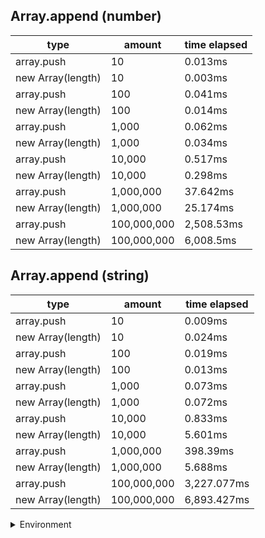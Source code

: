 ## Array.append (number)

|type|amount|time elapsed|
|-|-|-|
array.push|10|0.013ms
new Array(length)|10|0.003ms
array.push|100|0.041ms
new Array(length)|100|0.014ms
array.push|1,000|0.062ms
new Array(length)|1,000|0.034ms
array.push|10,000|0.517ms
new Array(length)|10,000|0.298ms
array.push|1,000,000|37.642ms
new Array(length)|1,000,000|25.174ms
array.push|100,000,000|2,508.53ms
new Array(length)|100,000,000|6,008.5ms
## Array.append (string)

|type|amount|time elapsed|
|-|-|-|
array.push|10|0.009ms
new Array(length)|10|0.024ms
array.push|100|0.019ms
new Array(length)|100|0.013ms
array.push|1,000|0.073ms
new Array(length)|1,000|0.072ms
array.push|10,000|0.833ms
new Array(length)|10,000|5.601ms
array.push|1,000,000|398.39ms
new Array(length)|1,000,000|5.688ms
array.push|100,000,000|3,227.077ms
new Array(length)|100,000,000|6,893.427ms


<details>
<summary>Environment</summary>

* __Machine:__ linux x64 | 2 vCPUs | 6.8GB Mem
* __Run:__ Sun Sep 24 2023 10:51:35 GMT+0000 (Coordinated Universal Time)
</details>

